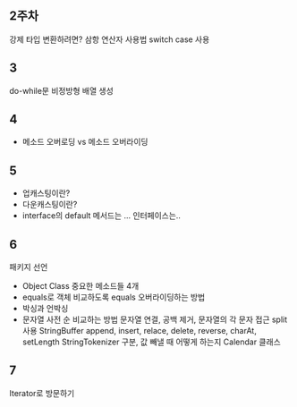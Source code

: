 ## 2주차
강제 타입 변환하려면?
삼항 연산자 사용법
switch case 사용
## 3
do-while문
비정방형 배열 생성

## 4
- 메소드 오버로딩 vs 메소드 오버라이딩

## 5
- 업캐스팅이란?
- 다운캐스팅이란?
- interface의 default 메서드는 ...
인터페이스는..
## 6
패키지 선언
- Object Class 중요한 메소드들 4개
- equals로 객체 비교하도록 equals 오버라이딩하는 방법
- 박싱과 언박싱
- 문자열 사전 순 비교하는 방법
문자열 연결, 공백 제거, 문자열의 각 문자 접근
split 사용
StringBuffer append, insert, relace, delete, reverse, charAt, setLength
StringTokenizer 구분, 값 빼낼 때 어떻게 하는지
Calendar 클래스
## 7
Iterator로 방문하기


